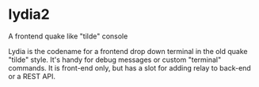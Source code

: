 # lydia2
A frontend quake like "tilde" console

Lydia is the codename for a frontend drop down terminal in the old quake "tilde" style.
It's handy for debug messages or custom "terminal" commands. It is front-end only, but
has a slot for adding relay to back-end or a REST API.

